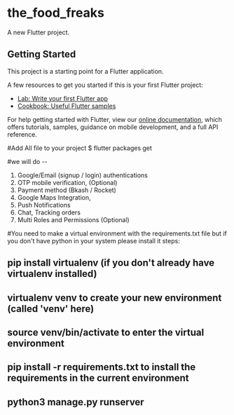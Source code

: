 # the_food_freaks

A new Flutter project.

## Getting Started

This project is a starting point for a Flutter application.

A few resources to get you started if this is your first Flutter project:

- [Lab: Write your first Flutter app](https://flutter.dev/docs/get-started/codelab)
- [Cookbook: Useful Flutter samples](https://flutter.dev/docs/cookbook)

For help getting started with Flutter, view our
[online documentation](https://flutter.dev/docs), which offers tutorials,
samples, guidance on mobile development, and a full API reference.

#Add All file to your project
$ flutter packages get


#we will do -- 
1. Google/Email (signup / login) authentications
2. OTP mobile verification, (Optional)
3. Payment method (Bkash / Rocket)
4. Google Maps Integration,
5. Push Notifications
6. Chat, Tracking orders
7. Multi Roles and Permissions (Optional)

#You need to make a virtual environment with the requirements.txt file but if you don't have python in your system please install it
steps:
## pip install virtualenv (if you don't already have virtualenv installed)
## virtualenv venv to create your new environment (called 'venv' here)
## source venv/bin/activate to enter the virtual environment
## pip install -r requirements.txt to install the requirements in the current environment

## python3 manage.py runserver

